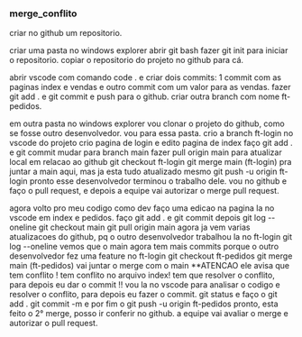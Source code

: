 ### merge_conflito


criar no github um repositorio. 


criar uma pasta no windows explorer
abrir git bash
fazer git init para iniciar o repositorio.
copiar o repositorio do projeto no github para cá.


abrir vscode com comando code . e criar dois commits:
1 commit com as paginas index e vendas
e outro commit com um valor para as vendas.
fazer git add . e git commit e push para o github.
criar outra branch com nome ft-pedidos.


em outra pasta no windows explorer vou clonar o projeto do github, como se fosse outro desenvolvedor.
vou para essa pasta.
crio a branch ft-login
no vscode do projeto crio pagina de login e edito pagina de index
faço git add . e git commit
mudar para branch main
fazer pull origin main para atualizar local em relacao ao github
git checkout ft-login
git merge main (ft-login) pra juntar a main aqui, mas ja esta tudo atualizado mesmo
git push -u origin ft-login
pronto esse desenvolvedor terminou o trabalho dele.
vou no github e faço o pull request, e depois a equipe vai autorizar o merge pull request.



agora volto pro meu codigo como dev
faço uma edicao na pagina la no vscode em index e pedidos.
faço git add . e git commit
depois git log --oneline
git checkout main 
git pull origin main agora ja vem varias atualizacoes do github, pq o outro desenvolvedor trabalhou la no ft-login
git log --oneline vemos que o main agora tem mais commits porque o outro desenvolvedor fez uma feature no ft-login
git checkout ft-pedidos
git merge main (ft-pedidos) vai juntar o merge com o main
**ATENCAO ele avisa que tem conflito ! tem conflito no arquivo index! tem que resolver o conflito, para depois eu dar o commit !!
vou la no vscode para analisar o codigo e resolver o conflito, para depois eu fazer o commit.
git status
e faço o git add . git commit -m 
e por fim o git push -u origin ft-pedidos
pronto, esta feito o 2° merge, posso ir conferir no github. a equipe vai avaliar o merge e autorizar o pull request.




